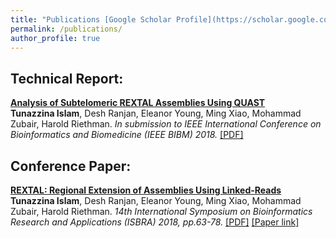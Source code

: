 ```yaml
---
title: "Publications [Google Scholar Profile](https://scholar.google.com/citations?user=YNChCGMAAAAJ&hl=en&oi=ao)"
permalink: /publications/
author_profile: true
---
```


## Technical Report:

<b>[Analysis of Subtelomeric REXTAL Assemblies Using QUAST](http://tunazislam.github.io/publications/REXTAL_QUAST)</b> <br>
<b>Tunazzina Islam</b>, Desh Ranjan, Eleanor Young, Ming Xiao, Mohammad Zubair, Harold Riethman. <i>In submission to IEEE International Conference on Bioinformatics and Biomedicine (IEEE BIBM) 2018.</i>
[[PDF]](https://tunazislam.github.io/files/REXTAL_QUAST_BIBM2018.pdf)

## Conference Paper: 

<b>[REXTAL: Regional Extension of Assemblies Using Linked-Reads](http://tunazislam.github.io/publications/REXTAL)</b> <br>
<b>Tunazzina Islam</b>, Desh Ranjan, Eleanor Young, Ming Xiao, Mohammad Zubair, Harold Riethman. <i>14th International Symposium on Bioinformatics Research and Applications (ISBRA) 2018, pp.63-78.</i>
[[PDF]](https://tunazislam.github.io/files/REXTAL_ISBRA2018.pdf) [[Paper link]](https://link.springer.com/chapter/10.1007/978-3-319-94968-0_6)

